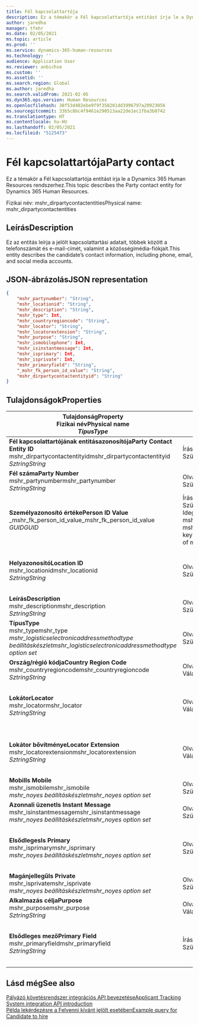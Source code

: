 ```yaml
---
title: Fél kapcsolattartója
description: Ez a témakör a Fél kapcsolattartója entitást írja le a Dynamics 365 Human Resources rendszerhez.
author: jaredha
manager: tfehr
ms.date: 02/05/2021
ms.topic: article
ms.prod: ''
ms.service: dynamics-365-human-resources
ms.technology: ''
audience: Application User
ms.reviewer: anbichse
ms.custom: ''
ms.assetid: ''
ms.search.region: Global
ms.author: jaredha
ms.search.validFrom: 2021-02-05
ms.dyn365.ops.version: Human Resources
ms.openlocfilehash: 38f53d402ebe9f9f358281dd3996797a20923056
ms.sourcegitcommit: 33b5c8bc4f9461e290513aa22de1ec1fba3b0742
ms.translationtype: HT
ms.contentlocale: hu-HU
ms.lasthandoff: 02/05/2021
ms.locfileid: "5125473"
---
```

# <a name="party-contact"></a><span data-ttu-id="83568-103">Fél kapcsolattartója</span><span class="sxs-lookup"><span data-stu-id="83568-103">Party contact</span></span>

<span data-ttu-id="83568-104">Ez a témakör a Fél kapcsolattartója entitást írja le a Dynamics 365 Human Resources rendszerhez.</span><span class="sxs-lookup"><span data-stu-id="83568-104">This topic describes the Party contact entity for Dynamics 365 Human Resources.</span></span>

<span data-ttu-id="83568-105">Fizikai név: mshr_dirpartycontactentities</span><span class="sxs-lookup"><span data-stu-id="83568-105">Physical name: mshr_dirpartycontactentities</span></span>

## <a name="description"></a><span data-ttu-id="83568-106">Leírás</span><span class="sxs-lookup"><span data-stu-id="83568-106">Description</span></span>

<span data-ttu-id="83568-107">Ez az entitás leírja a jelölt kapcsolattartási adatait, többek között a telefonszámát és e-mail-címét, valamint a közösségimédia-fiókjait.</span><span class="sxs-lookup"><span data-stu-id="83568-107">This entity describes the candidate’s contact information, including phone, email, and social media accounts.</span></span>

## <a name="json-representation"></a><span data-ttu-id="83568-108">JSON-ábrázolás</span><span class="sxs-lookup"><span data-stu-id="83568-108">JSON representation</span></span>

```json
{
    "mshr_partynumber": "String",
    "mshr_locationid": "String",
    "mshr_description": "String",
    "mshr_type": Int,
    "mshr_countryregioncode": "String",
    "mshr_locator": "String",
    "mshr_locatorextension": "String",
    "mshr_purpose": "String",
    "mshr_ismobilephone": Int,
    "mshr_isinstantmessage": Int,
    "mshr_isprimary": Int,
    "mshr_isprivate": Int,
    "mshr_primaryfield": "String",
    "_mshr_fk_person_id_value": "String",
    "mshr_dirpartycontactentityid": "String"
}
```

## <a name="properties"></a><span data-ttu-id="83568-109">Tulajdonságok</span><span class="sxs-lookup"><span data-stu-id="83568-109">Properties</span></span>

| <span data-ttu-id="83568-110">Tulajdonság</span><span class="sxs-lookup"><span data-stu-id="83568-110">Property</span></span><br><span data-ttu-id="83568-111">**Fizikai név**</span><span class="sxs-lookup"><span data-stu-id="83568-111">**Physical name**</span></span><br><span data-ttu-id="83568-112">**_Típus_**</span><span class="sxs-lookup"><span data-stu-id="83568-112">**_Type_**</span></span> | <span data-ttu-id="83568-113">Használat</span><span class="sxs-lookup"><span data-stu-id="83568-113">Use</span></span> | <span data-ttu-id="83568-114">Leírás</span><span class="sxs-lookup"><span data-stu-id="83568-114">Description</span></span> |
| --- | --- | --- |
| <span data-ttu-id="83568-115">**Fél kapcsolattartójának entitásazonosítója**</span><span class="sxs-lookup"><span data-stu-id="83568-115">**Party Contact Entity ID**</span></span><br><span data-ttu-id="83568-116">mshr_dirpartycontactentityid</span><span class="sxs-lookup"><span data-stu-id="83568-116">mshr_dirpartycontactentityid</span></span><br><span data-ttu-id="83568-117">*Sztring*</span><span class="sxs-lookup"><span data-stu-id="83568-117">*String*</span></span> | <span data-ttu-id="83568-118">Írásvédett</span><span class="sxs-lookup"><span data-stu-id="83568-118">Read-only</span></span><br><span data-ttu-id="83568-119">Szükséges</span><span class="sxs-lookup"><span data-stu-id="83568-119">Required</span></span> | <span data-ttu-id="83568-120">Az entitásrekord rendszer által generált egyedi azonosítója.</span><span class="sxs-lookup"><span data-stu-id="83568-120">System-generated unique identifier for the entity record.</span></span> |
| <span data-ttu-id="83568-121">**Fél száma**</span><span class="sxs-lookup"><span data-stu-id="83568-121">**Party Number**</span></span><br><span data-ttu-id="83568-122">mshr_partynumber</span><span class="sxs-lookup"><span data-stu-id="83568-122">mshr_partynumber</span></span><br><span data-ttu-id="83568-123">*Sztring*</span><span class="sxs-lookup"><span data-stu-id="83568-123">*String*</span></span> | <span data-ttu-id="83568-124">Olvasás/írás</span><span class="sxs-lookup"><span data-stu-id="83568-124">Read/write</span></span><br><span data-ttu-id="83568-125">Szükséges</span><span class="sxs-lookup"><span data-stu-id="83568-125">Required</span></span> | <span data-ttu-id="83568-126">A társított fél (személy) rekordjának azonosítója.</span><span class="sxs-lookup"><span data-stu-id="83568-126">The ID of the associated party (person) record.</span></span> |
| <span data-ttu-id="83568-127">**Személyazonosító értéke**</span><span class="sxs-lookup"><span data-stu-id="83568-127">**Person ID Value**</span></span><br><span data-ttu-id="83568-128">_mshr_fk_person_id_value</span><span class="sxs-lookup"><span data-stu-id="83568-128">_mshr_fk_person_id_value</span></span><br><span data-ttu-id="83568-129">*GUID*</span><span class="sxs-lookup"><span data-stu-id="83568-129">*GUID*</span></span> | <span data-ttu-id="83568-130">Írásvédett</span><span class="sxs-lookup"><span data-stu-id="83568-130">Read-only</span></span><br><span data-ttu-id="83568-131">Szükséges</span><span class="sxs-lookup"><span data-stu-id="83568-131">Required</span></span><br><span data-ttu-id="83568-132">Idegen kulcs: mshr_dirpersonentityid / mshr_dirpersonentity</span><span class="sxs-lookup"><span data-stu-id="83568-132">Foreign key: mshr_dirpersonentityid of mshr_dirpersonentity</span></span> | <span data-ttu-id="83568-133">A fél (személy) entitásrekord rendszer által generált egyedi azonosítója.</span><span class="sxs-lookup"><span data-stu-id="83568-133">The system-generated identifier of the party (person) entity record.</span></span> |
| <span data-ttu-id="83568-134">**Helyazonosító**</span><span class="sxs-lookup"><span data-stu-id="83568-134">**Location ID**</span></span><br><span data-ttu-id="83568-135">mshr_locationid</span><span class="sxs-lookup"><span data-stu-id="83568-135">mshr_locationid</span></span><br><span data-ttu-id="83568-136">*Sztring*</span><span class="sxs-lookup"><span data-stu-id="83568-136">*String*</span></span> | <span data-ttu-id="83568-137">Olvasás/írás</span><span class="sxs-lookup"><span data-stu-id="83568-137">Read/write</span></span><br><span data-ttu-id="83568-138">Szükséges</span><span class="sxs-lookup"><span data-stu-id="83568-138">Required</span></span> | <span data-ttu-id="83568-139">A címrekord helyazonosítója.</span><span class="sxs-lookup"><span data-stu-id="83568-139">The location ID of the address record.</span></span> <span data-ttu-id="83568-140">Beállítás egy mshr_logisticspostaladdresslocationcdsentity entitásban.</span><span class="sxs-lookup"><span data-stu-id="83568-140">Set up in mshr_logisticspostaladdresslocationcdsentity entity.</span></span> |
| <span data-ttu-id="83568-141">**Leírás**</span><span class="sxs-lookup"><span data-stu-id="83568-141">**Description**</span></span><br><span data-ttu-id="83568-142">mshr_description</span><span class="sxs-lookup"><span data-stu-id="83568-142">mshr_description</span></span><br><span data-ttu-id="83568-143">*Sztring*</span><span class="sxs-lookup"><span data-stu-id="83568-143">*String*</span></span> | <span data-ttu-id="83568-144">Olvasás/írás</span><span class="sxs-lookup"><span data-stu-id="83568-144">Read/write</span></span><br><span data-ttu-id="83568-145">Szükséges</span><span class="sxs-lookup"><span data-stu-id="83568-145">Required</span></span> | <span data-ttu-id="83568-146">A kapcsolattartó részleteinek leírása.</span><span class="sxs-lookup"><span data-stu-id="83568-146">The description of the contact details.</span></span> |
| <span data-ttu-id="83568-147">**Típus**</span><span class="sxs-lookup"><span data-stu-id="83568-147">**Type**</span></span><br><span data-ttu-id="83568-148">mshr_type</span><span class="sxs-lookup"><span data-stu-id="83568-148">mshr_type</span></span><br><span data-ttu-id="83568-149">*mshr_logisticselectronicaddressmethodtype beállításkészlet*</span><span class="sxs-lookup"><span data-stu-id="83568-149">*mshr_logisticselectronicaddressmethodtype option set*</span></span> | <span data-ttu-id="83568-150">Olvasás/írás</span><span class="sxs-lookup"><span data-stu-id="83568-150">Read/write</span></span><br><span data-ttu-id="83568-151">Szükséges</span><span class="sxs-lookup"><span data-stu-id="83568-151">Required</span></span> | <span data-ttu-id="83568-152">A kapcsolattartó részleteinek típusa.</span><span class="sxs-lookup"><span data-stu-id="83568-152">The contact detail type.</span></span> |
| <span data-ttu-id="83568-153">**Ország/régió kódja**</span><span class="sxs-lookup"><span data-stu-id="83568-153">**Country Region Code**</span></span><br><span data-ttu-id="83568-154">mshr_countryregioncode</span><span class="sxs-lookup"><span data-stu-id="83568-154">mshr_countryregioncode</span></span><br><span data-ttu-id="83568-155">*Sztring*</span><span class="sxs-lookup"><span data-stu-id="83568-155">*String*</span></span> | <span data-ttu-id="83568-156">Olvasás/írás</span><span class="sxs-lookup"><span data-stu-id="83568-156">Read/write</span></span><br><span data-ttu-id="83568-157">Választható</span><span class="sxs-lookup"><span data-stu-id="83568-157">Optional</span></span> | <span data-ttu-id="83568-158">A címhez tartozó ország vagy régió megadása</span><span class="sxs-lookup"><span data-stu-id="83568-158">The country or region of the address.</span></span> |
| <span data-ttu-id="83568-159">**Lokátor**</span><span class="sxs-lookup"><span data-stu-id="83568-159">**Locator**</span></span><br><span data-ttu-id="83568-160">mshr_locator</span><span class="sxs-lookup"><span data-stu-id="83568-160">mshr_locator</span></span><br><span data-ttu-id="83568-161">*Sztring*</span><span class="sxs-lookup"><span data-stu-id="83568-161">*String*</span></span> | <span data-ttu-id="83568-162">Olvasás/írás</span><span class="sxs-lookup"><span data-stu-id="83568-162">Read/write</span></span><br><span data-ttu-id="83568-163">Választható</span><span class="sxs-lookup"><span data-stu-id="83568-163">Optional</span></span> | <span data-ttu-id="83568-164">A kapcsolattartó adatai.</span><span class="sxs-lookup"><span data-stu-id="83568-164">The contact details.</span></span> <span data-ttu-id="83568-165">Ha például a típus **E-mail-cím**, akkor ez a mező a jelölt e-mail-címét tartalmazza.</span><span class="sxs-lookup"><span data-stu-id="83568-165">For example, if the type is **Email address**, then this field contains the candidate’s email address.</span></span> |
| <span data-ttu-id="83568-166">**Lokátor bővítménye**</span><span class="sxs-lookup"><span data-stu-id="83568-166">**Locator Extension**</span></span><br><span data-ttu-id="83568-167">mshr_locatorextension</span><span class="sxs-lookup"><span data-stu-id="83568-167">mshr_locatorextension</span></span><br><span data-ttu-id="83568-168">*Sztring*</span><span class="sxs-lookup"><span data-stu-id="83568-168">*String*</span></span> | <span data-ttu-id="83568-169">Olvasás/írás</span><span class="sxs-lookup"><span data-stu-id="83568-169">Read/write</span></span><br><span data-ttu-id="83568-170">Választható</span><span class="sxs-lookup"><span data-stu-id="83568-170">Optional</span></span> | <span data-ttu-id="83568-171">A lokátor bővítménye.</span><span class="sxs-lookup"><span data-stu-id="83568-171">The locator extension.</span></span> <span data-ttu-id="83568-172">Ha például a típus **Telefon**, ez a tulajdonság a telefonszámmelléket tartalmazza.</span><span class="sxs-lookup"><span data-stu-id="83568-172">For example, if the type is **Phone**, then this property would contain the phone number extension.</span></span> |
| <span data-ttu-id="83568-173">**Mobil**</span><span class="sxs-lookup"><span data-stu-id="83568-173">**Is Mobile**</span></span><br><span data-ttu-id="83568-174">mshr_ismobile</span><span class="sxs-lookup"><span data-stu-id="83568-174">mshr_ismobile</span></span><br><span data-ttu-id="83568-175">*mshr_noyes beállításkészlet*</span><span class="sxs-lookup"><span data-stu-id="83568-175">*mshr_noyes option set*</span></span> | <span data-ttu-id="83568-176">Olvasás/írás</span><span class="sxs-lookup"><span data-stu-id="83568-176">Read/write</span></span><br><span data-ttu-id="83568-177">Szükséges</span><span class="sxs-lookup"><span data-stu-id="83568-177">Required</span></span> | <span data-ttu-id="83568-178">Azt adja meg, hogy a telefon mobiltelefonszám-e.</span><span class="sxs-lookup"><span data-stu-id="83568-178">Specifies whether the phone is a mobile number.</span></span> |
| <span data-ttu-id="83568-179">**Azonnali üzenet**</span><span class="sxs-lookup"><span data-stu-id="83568-179">**Is Instant Message**</span></span><br><span data-ttu-id="83568-180">mshr_isinstantmessage</span><span class="sxs-lookup"><span data-stu-id="83568-180">mshr_isinstantmessage</span></span><br><span data-ttu-id="83568-181">*mshr_noyes beállításkészlet*</span><span class="sxs-lookup"><span data-stu-id="83568-181">*mshr_noyes option set*</span></span> | <span data-ttu-id="83568-182">Olvasás/írás</span><span class="sxs-lookup"><span data-stu-id="83568-182">Read/write</span></span><br><span data-ttu-id="83568-183">Szükséges</span><span class="sxs-lookup"><span data-stu-id="83568-183">Required</span></span> | <span data-ttu-id="83568-184">Megadja, hogy a telefon engedélyezve van-e azonnali üzenetküldésre.</span><span class="sxs-lookup"><span data-stu-id="83568-184">Specifies whether the phone is enabled for instant messaging.</span></span> |
| <span data-ttu-id="83568-185">**Elsődleges**</span><span class="sxs-lookup"><span data-stu-id="83568-185">**Is Primary**</span></span><br><span data-ttu-id="83568-186">mshr_isprimary</span><span class="sxs-lookup"><span data-stu-id="83568-186">mshr_isprimary</span></span><br><span data-ttu-id="83568-187">*mshr_noyes beállításkészlet*</span><span class="sxs-lookup"><span data-stu-id="83568-187">*mshr_noyes option set*</span></span> | <span data-ttu-id="83568-188">Olvasás/írás</span><span class="sxs-lookup"><span data-stu-id="83568-188">Read/write</span></span><br><span data-ttu-id="83568-189">Szükséges</span><span class="sxs-lookup"><span data-stu-id="83568-189">Required</span></span> | <span data-ttu-id="83568-190">Meghatározza a kapcsolattartó típusának elsődleges kapcsolattartóját.</span><span class="sxs-lookup"><span data-stu-id="83568-190">Determines the primary contact of the contact type.</span></span> <span data-ttu-id="83568-191">Kapcsolattartó-típusonként csak egy elsődleges rekord lehet.</span><span class="sxs-lookup"><span data-stu-id="83568-191">There must be only one primary record per contact type.</span></span> |
| <span data-ttu-id="83568-192">**Magánjellegű**</span><span class="sxs-lookup"><span data-stu-id="83568-192">**Is Private**</span></span><br><span data-ttu-id="83568-193">mshr_isprivate</span><span class="sxs-lookup"><span data-stu-id="83568-193">mshr_isprivate</span></span><br><span data-ttu-id="83568-194">*mshr_noyes beállításkészlet*</span><span class="sxs-lookup"><span data-stu-id="83568-194">*mshr_noyes option set*</span></span> | <span data-ttu-id="83568-195">Olvasás/írás</span><span class="sxs-lookup"><span data-stu-id="83568-195">Read/write</span></span><br><span data-ttu-id="83568-196">Szükséges</span><span class="sxs-lookup"><span data-stu-id="83568-196">Required</span></span> | <span data-ttu-id="83568-197">Azt jelzi, hogy ez a cím a személy privát címe-e.</span><span class="sxs-lookup"><span data-stu-id="83568-197">Identifies whether this address is a private address for the person.</span></span> |
| <span data-ttu-id="83568-198">**Alkalmazás célja**</span><span class="sxs-lookup"><span data-stu-id="83568-198">**Purpose**</span></span><br><span data-ttu-id="83568-199">mshr_purpose</span><span class="sxs-lookup"><span data-stu-id="83568-199">mshr_purpose</span></span><br><span data-ttu-id="83568-200">*Sztring*</span><span class="sxs-lookup"><span data-stu-id="83568-200">*String*</span></span> | <span data-ttu-id="83568-201">Olvasás/írás</span><span class="sxs-lookup"><span data-stu-id="83568-201">Read/write</span></span><br><span data-ttu-id="83568-202">Választható</span><span class="sxs-lookup"><span data-stu-id="83568-202">Optional</span></span> | <span data-ttu-id="83568-203">A kapcsolattartó céljának/szerepkörének leírása.</span><span class="sxs-lookup"><span data-stu-id="83568-203">The purpose/role of the contact details.</span></span> |
| <span data-ttu-id="83568-204">**Elsődleges mező**</span><span class="sxs-lookup"><span data-stu-id="83568-204">**Primary Field**</span></span><br><span data-ttu-id="83568-205">mshr_primaryfield</span><span class="sxs-lookup"><span data-stu-id="83568-205">mshr_primaryfield</span></span><br><span data-ttu-id="83568-206">*Sztring*</span><span class="sxs-lookup"><span data-stu-id="83568-206">*String*</span></span> | <span data-ttu-id="83568-207">Írásvédett</span><span class="sxs-lookup"><span data-stu-id="83568-207">Read-only</span></span><br><span data-ttu-id="83568-208">Szükséges</span><span class="sxs-lookup"><span data-stu-id="83568-208">Required</span></span> | <span data-ttu-id="83568-209">Az entitásrekord elsődleges azonosítójaként használt mező.</span><span class="sxs-lookup"><span data-stu-id="83568-209">Field used as a primary identifier of the entity record.</span></span> <span data-ttu-id="83568-210">Fél számának, típusának, leírásának és lokátorának kombinációja.</span><span class="sxs-lookup"><span data-stu-id="83568-210">Combination of party number, type, description, and locator.</span></span> |

## <a name="see-also"></a><span data-ttu-id="83568-211">Lásd még</span><span class="sxs-lookup"><span data-stu-id="83568-211">See also</span></span>

[<span data-ttu-id="83568-212">Pályázó követésrendszer integrációs API bevezetése</span><span class="sxs-lookup"><span data-stu-id="83568-212">Applicant Tracking System integration API introduction</span></span>](hr-admin-integration-ats-api-introduction.md)<br>
[<span data-ttu-id="83568-213">Példa lekérdezésre a Felvenni kívánt jelölt esetében</span><span class="sxs-lookup"><span data-stu-id="83568-213">Example query for Candidate to hire</span></span>](hr-admin-integration-ats-api-candidate-to-hire-example-query.md)

